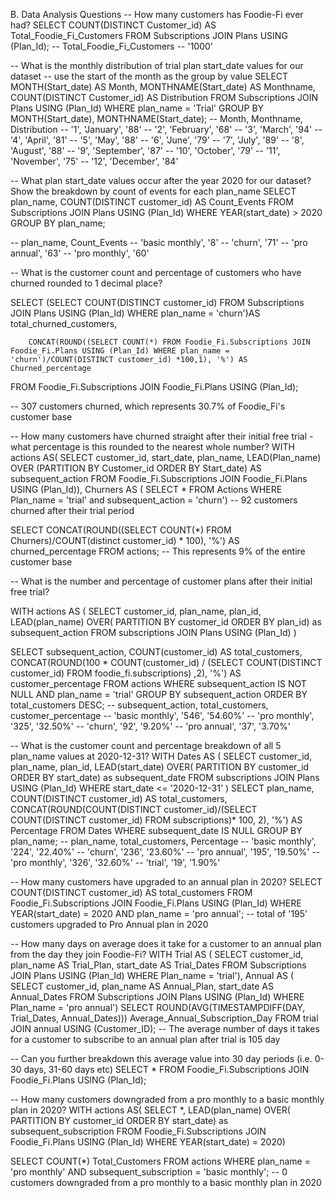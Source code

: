 B. Data Analysis Questions
-- How many customers has Foodie-Fi ever had?
SELECT COUNT(DISTINCT Customer_id) AS Total_Foodie_Fi_Customers
FROM Subscriptions
JOIN Plans
USING (Plan_Id);
-- Total_Foodie_Fi_Customers
-- '1000'

-- What is the monthly distribution of trial plan start_date values for our dataset 
--  use the start of the month as the group by value
SELECT MONTH(Start_date) AS Month, MONTHNAME(Start_date) AS Monthname, COUNT(DISTINCT Customer_id) AS Distribution
FROM Subscriptions
JOIN Plans
USING (Plan_Id)
WHERE plan_name = 'Trial'
GROUP BY MONTH(Start_date), MONTHNAME(Start_date);
-- Month, 	Monthname, Distribution
-- '1', 	'January', 		'88'
-- '2', 	'February', 	'68'
-- '3', 	'March', 		'94'
-- '4', 	'April', 		'81'
-- '5', 	'May', 			'88'
-- '6', 	'June', 		'79'
-- '7', 	'July', 		'89'
-- '8', 	'August', 		'88'
-- '9', 	'September', 	'87'
-- '10', 	'October', 		'79'
-- '11', 	'November', 	'75'
-- '12', 	'December',		'84'


-- What plan start_date values occur after the year 2020 for our dataset? Show the breakdown by count of events for each plan_name
SELECT plan_name, COUNT(DISTINCT customer_id) AS Count_Events
FROM Subscriptions
JOIN Plans
USING (Plan_Id)
WHERE YEAR(start_date) > 2020
GROUP BY plan_name;

-- plan_name, 		Count_Events
-- 'basic monthly', 	'8'
-- 'churn', 			'71'
-- 'pro annual', 		'63'
-- 'pro monthly', 		'60'


-- What is the customer count and percentage of customers who have churned rounded to 1 decimal place?

SELECT (SELECT COUNT(DISTINCT customer_id) FROM Subscriptions 
		JOIN Plans 
		USING (Plan_Id) 
		WHERE plan_name = 'churn')AS total_churned_customers, 
        
        CONCAT(ROUND((SELECT COUNT(*) FROM Foodie_Fi.Subscriptions JOIN Foodie_Fi.Plans USING (Plan_Id) WHERE plan_name = 'churn')/COUNT(DISTINCT customer_id) *100,1), '%') AS Churned_percentage
FROM Foodie_Fi.Subscriptions
JOIN Foodie_Fi.Plans
USING (Plan_Id);

-- 307 customers churned, which represents 30.7% of Foodie_Fi's customer base

-- How many customers have churned straight after their initial free trial - what percentage is this rounded to the nearest whole number?
WITH actions AS(
			SELECT customer_id, start_date, plan_name, 
					LEAD(Plan_name) OVER (PARTITION BY Customer_id ORDER BY Start_date) AS subsequent_action
			FROM Foodie_Fi.Subscriptions
			JOIN Foodie_Fi.Plans
			USING (Plan_Id)), 
	  Churners AS (
			SELECT *
			FROM Actions
			WHERE Plan_name = 'trial' and subsequent_action = 'churn')    -- 92 customers churned after their trial period
            
SELECT CONCAT(ROUND((SELECT COUNT(*) FROM Churners)/COUNT(distinct customer_id) * 100), '%') AS churned_percentage
FROM actions;
-- This represents 9% of the entire customer base


-- What is the number and percentage of customer plans after their initial free trial?

WITH actions AS (
  SELECT 
    customer_id, plan_name, plan_id, 
    LEAD(plan_name) OVER(
      PARTITION BY customer_id 
      ORDER BY plan_id) as subsequent_action
  FROM subscriptions
  JOIN Plans
			USING (Plan_Id)
)

SELECT 
  subsequent_action, COUNT(customer_id) AS total_customers,
  CONCAT(ROUND(100 * 
    COUNT(customer_id)
    / (SELECT COUNT(DISTINCT customer_id) 
      FROM foodie_fi.subscriptions)
  ,2), '%') AS customer_percentage
FROM actions
WHERE subsequent_action IS NOT NULL 
  AND plan_name = 'trial'
GROUP BY subsequent_action
ORDER BY total_customers DESC;
-- subsequent_action, total_customers, customer_percentage
-- 'basic monthly', 		'546', 			'54.60%'
-- 'pro monthly', 			'325', 			'32.50%'
-- 'churn', 				'92', 			'9.20%'
-- 'pro annual', 			'37', 			'3.70%'

-- What is the customer count and percentage breakdown of all 5 plan_name values at 2020-12-31?
WITH Dates AS (
  SELECT 
    customer_id, plan_name, plan_id, 
    LEAD(start_date) OVER(
      PARTITION BY customer_id 
      ORDER BY start_date) as subsequent_date
  FROM subscriptions
  JOIN Plans
			USING (Plan_Id)
WHERE start_date <= '2020-12-31'
)
SELECT plan_name, COUNT(DISTINCT customer_id) AS total_customers,
	CONCAT(ROUND(COUNT(DISTINCT customer_id)/(SELECT COUNT(DISTINCT customer_id) FROM subscriptions)* 100, 2), '%') AS Percentage
FROM Dates
WHERE subsequent_date IS NULL
GROUP BY plan_name;
--  plan_name,		 total_customers, Percentage
-- 'basic monthly', 		'224', 		'22.40%'
-- 'churn', 				'236', 		'23.60%'
-- 'pro annual', 			'195', 		'19.50%'
-- 'pro monthly', 			'326', 		'32.60%'
-- 'trial', 				'19', 		'1.90%'


-- How many customers have upgraded to an annual plan in 2020?
SELECT COUNT(DISTINCT customer_id) AS total_customers
FROM Foodie_Fi.Subscriptions
JOIN Foodie_Fi.Plans
USING (Plan_Id)
WHERE YEAR(start_date) = 2020 AND plan_name = 'pro annual';
-- total of '195' customers upgraded to Pro Annual plan in 2020

-- How many days on average does it take for a customer to an annual plan from the day they join Foodie-Fi?
WITH Trial AS (
			SELECT customer_id, plan_name AS Trial_Plan, start_date AS Trial_Dates
			FROM Subscriptions
			JOIN Plans
			USING (Plan_Id)
            WHERE Plan_name = 'trial'),
	Annual AS (
			SELECT customer_id, plan_name AS Annual_Plan, start_date AS Annual_Dates
			FROM Subscriptions
			JOIN Plans
			USING (Plan_Id)
            WHERE Plan_name = 'pro annual')
SELECT ROUND(AVG(TIMESTAMPDIFF(DAY, Trial_Dates, Annual_Dates))) Average_Annual_Subscription_Day
FROM trial
JOIN annual
USING (Customer_ID);
-- The average number of days it takes for a customer to subscribe to an annual plan after trial is 105 day

-- Can you further breakdown this average value into 30 day periods (i.e. 0-30 days, 31-60 days etc)
SELECT *
FROM Foodie_Fi.Subscriptions
JOIN Foodie_Fi.Plans
USING (Plan_Id);


-- How many customers downgraded from a pro monthly to a basic monthly plan in 2020?
WITH actions AS(
				SELECT *,  LEAD(plan_name) OVER(
					  PARTITION BY customer_id 
					  ORDER BY start_date) as subsequent_subscription
				FROM Foodie_Fi.Subscriptions
				JOIN Foodie_Fi.Plans
				USING (Plan_Id)
                WHERE YEAR(start_date) = 2020)
                
SELECT COUNT(*) Total_Customers
FROM actions
WHERE plan_name = 'pro monthly' AND subsequent_subscription = 'basic monthly';
-- 0 customers downgraded from a pro monthly to a basic monthly plan in 2020
